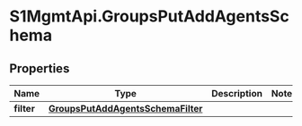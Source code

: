 # S1MgmtApi.GroupsPutAddAgentsSchema

## Properties
Name | Type | Description | Notes
------------ | ------------- | ------------- | -------------
**filter** | [**GroupsPutAddAgentsSchemaFilter**](GroupsPutAddAgentsSchemaFilter.md) |  | 


